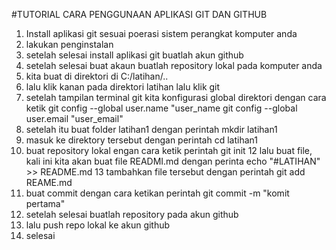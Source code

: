 #TUTORIAL CARA PENGGUNAAN APLIKASI GIT DAN GITHUB
1. Install aplikasi git sesuai poerasi sistem perangkat komputer anda
2. lakukan penginstalan
3. setelah selesai install aplikasi git buatlah akun github
4. setelah selesai buat akaun buatlah repository lokal pada komputer anda
5. kita buat di direktori di C:/latihan/..
6. lalu klik kanan pada direktori latihan lalu klik git
8. setelah tampilan terminal git kita konfigurasi global direktori dengan cara ketik 
git config --global user.name "user_name
git config --global user.email "user_email"
9. setelah itu  buat folder latihan1 dengan perintah mkdir latihan1
10. masuk ke direktory tersebut dengan perintah cd latihan1
11. buat repository lokal engan cara ketik perintah git init
12 lalu buat file, kali ini kita akan buat file READMI.md dengan perinta echo "#LATIHAN" >> README.md
13 tambahkan file tersebut dengan perintah git add REAME.md
14. buat commit dengan cara ketikan perintah git commit -m "komit pertama"
15. setelah selesai buatlah repository pada akun github
16. lalu push repo lokal ke akun github
17. selesai
